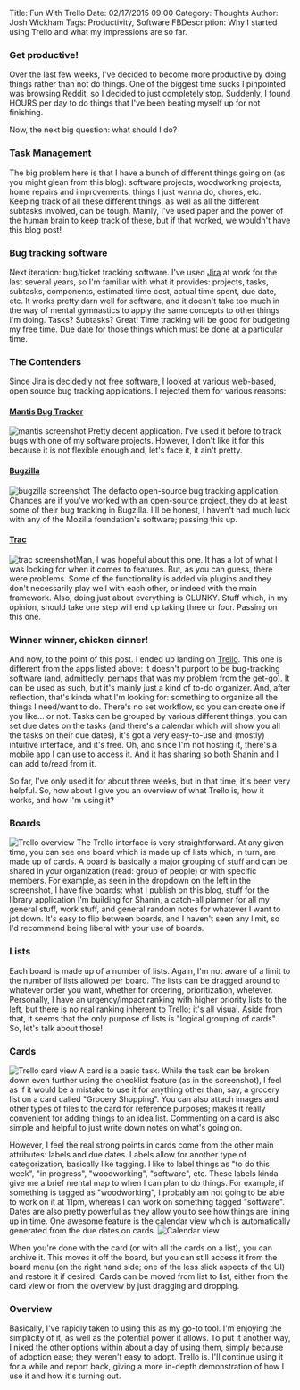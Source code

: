 Title: Fun With Trello
Date: 02/17/2015 09:00
Category: Thoughts
Author: Josh Wickham
Tags: Productivity, Software
FBDescription: Why I started using Trello and what my impressions are so far.

### Get productive!
Over the last few weeks, I've decided to become more productive by doing things rather than not do things. One of the
biggest time sucks I pinpointed was browsing Reddit, so I decided to just completely stop. Suddenly, I found HOURS per
day to do things that I've been beating myself up for not finishing.

Now, the next big question: what should I do?

### Task Management
The big problem here is that I have a bunch of different things going on (as you might glean from this blog): software
projects, woodworking projects, home repairs and improvements, things I just wanna do, chores, etc. Keeping track of
all these different things, as well as all the different subtasks involved, can be tough. Mainly, I've used paper and
the power of the human brain to keep track of these, but if that worked, we wouldn't have this blog post!

### Bug tracking software
Next iteration: bug/ticket tracking software. I've used [Jira][jira] at work for the last several years, so I'm familiar with what
it provides: projects, tasks, subtasks, components, estimated time cost, actual time spent, due date, etc. It works
pretty darn well for software, and it doesn't take too much in the way of mental gymnastics to apply the same concepts
to other things I'm doing. Tasks? Subtasks? Great! Time tracking will be good for budgeting my free time. Due date for
those things which must be done at a particular time.

### The Contenders
Since Jira is decidedly not free software, I looked at various web-based, open source bug tracking applications. I 
rejected them for various reasons:

#### [Mantis Bug Tracker][mantis]
![mantis screenshot][mantis_ss]
Pretty decent application. I've used it before to track bugs with one of my software projects. However,
I don't like it for this because it is not flexible enough and, let's face it, it ain't pretty.

#### [Bugzilla][bugzilla]
![bugzilla screenshot][bugzilla_ss]
The defacto open-source bug tracking application. Chances are if you've worked with an open-source project,
they do at least some of their bug tracking in Bugzilla. I'll be honest, I haven't had much luck with
any of the Mozilla foundation's software; passing this up.

#### [Trac][trac]
![trac screenshot][trac_ss]Man, I was hopeful about this one. It has a lot of what I was looking for when it comes to features. But,
as you can guess, there were problems. Some of the functionality is added via plugins and they don't
necessarily play well with each other, or indeed with the main framework. Also, doing just about everything
is CLUNKY. Stuff which, in my opinion, should take one step will end up taking three or four. Passing on
this one.

### Winner winner, chicken dinner!
And now, to the point of this post. I ended up landing on [Trello][trello]. This one is different from the apps listed
above: it doesn't purport to be bug-tracking software (and, admittedly, perhaps that was my problem from the get-go). It can be used as such, but it's mainly just a kind of to-do
organizer. And, after reflection, that's kinda what I'm looking for: something to organize all the things I need/want to
do. There's no set workflow, so you can create one if you like... or not. Tasks can be grouped by various different
things, you can set due dates on the tasks (and there's a calendar which will show you all the tasks on their due dates),
it's got a very easy-to-use and (mostly) intuitive interface, and it's free. Oh, and since I'm not hosting it, there's a
mobile app I can use to access it. And it has sharing so both Shanin and I can add to/read from it.

So far, I've only used it for about three weeks, but in that time, it's been very helpful. So, how about I give you an
overview of what Trello is, how it works, and how I'm using it?

### Boards
![Trello overview][trello_board_selection]
The Trello interface is very straightforward. At any given time, you can see one board which is made up of lists which,
in turn, are made up of cards. A board is basically a major grouping of stuff and can be shared in your organization 
(read: group of people) or with specific members. For example, as seen in the dropdown on the left in the screenshot, I
have five boards:
what I publish on this blog, stuff for the library application I'm building for Shanin, a catch-all planner for all my
general stuff, work stuff, and general random notes for whatever I want to jot down. It's easy to flip between boards,
and I haven't seen any limit, so I'd recommend being liberal with your use of boards.

### Lists
Each board is made up of a number of lists. Again, I'm not aware of a limit to the number of lists allowed per board.
The lists can be dragged around to whatever order you want, whether for ordering, prioritization, whetever. Personally,
I have an urgency/impact ranking with higher priority lists to the left, but there is no real ranking inherent to Trello;
it's all visual. Aside from that, it seems that the only purpose of lists is "logical grouping of cards". So, let's
talk about those!

### Cards
![Trello card view][trello_card_checklist]
A card is a basic task. While the task can be broken down even further using the checklist feature (as in the
screenshot), I feel as if it would be a mistake to use it for anything other than, say, a grocery list on a card called
"Grocery Shopping". You can also attach images and other types of files to the card for reference purposes; makes it
really convenient for adding things to an idea list. Commenting on a card is also simple and helpful to just write down
notes on what's going on.

However, I feel the real strong points in cards come from the other main attributes: labels and due dates. Labels allow
for another type of categorization, basically like tagging. I like to label things as "to do this week", "in progress",
"woodworking", "software", etc. These labels kinda give me a brief mental map to when I can plan to do things. For
example, if something is tagged as "woodworking", I probably am not going to be able to work on it at 11pm, whereas I can
work on something tagged "software". Dates are also pretty powerful as they allow you to see how things are lining up
in time. One awesome feature is the calendar view which is automatically generated from the due dates on cards.
![Calendar view][trello_calendar_view]

When you're done with the card (or with all the cards on a list), you can archive it. This moves it off the board, but
you can still access it from the board menu (on the right hand side; one of the less slick aspects of the UI) and
restore it if desired. Cards can be moved from list to list, either from the card view or from the overview by just
dragging and dropping.

### Overview
Basically, I've rapidly taken to using this as my go-to tool. I'm enjoying the simplicity of it, as well as the potential
power it allows. To put it another way, I nixed the other options within about a day of using them, simply because of
adoption ease; they weren't easy to adopt. Trello is. I'll continue using it for a while and report back, giving a more
in-depth demonstration of how I use it and how it's turning out.
 
[jira]: https://https://www.atlassian.com/software/jira
[mantis]: https://www.mantisbt.org/
[mantis_ss]: {filename}/images/mantiss.jpg
[bugzilla]: https://www.bugzilla.org/
[bugzilla_ss]: {filename}/images/bugzilla.jpg
[trac]: http://trac.edgewall.org/
[trac_ss]: {filename}/images/trac.jpg
[trello]: http://www.trello.com
[trello_overview]: {filename}/images/trello_planned_board.jpg
[trello_board_selection]: {filename}/images/board_selection.jpg
[trello_card_view]: {filename}/images/card_view.jpg
[trello_card_checklist]: {filename}/images/checklist.jpg
[trello_calendar_view]: {filename}/images/calendar_view.jpg